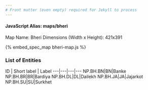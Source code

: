 ```yaml
---
# Front matter (even empty) required for Jekyll to process
---
```


#### JavaScript Alias: maps/bheri

Map Name: Bheri
Dimensions (Width x Height): 421x391




{% embed_spec_map bheri-map.js %}

### List of Entities

ID | Short label | Label
---|---|---|---
NP.BH.BN|BN|Banke
NP.BH.BR|BR|Bardiya
NP.BH.DL|DL|Dailekh
NP.BH.JA|JA|Jajarkot
NP.BH.SU|SU|Surkhet